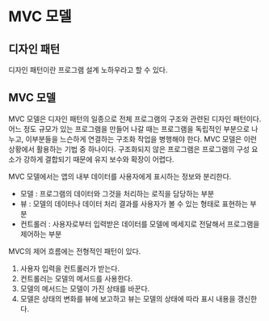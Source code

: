 # MVC 모델

## 디자인 패턴

디자인 패턴이란 프로그램 설계 노하우라고 할 수 있다. 

## MVC 모델

MVC 모델은 디자인 패턴의 일종으로 전체 프로그램의 구조와 관련된 디자인 패턴이다. 어느 정도 규모가 있는 프로그램을 만들어 나갈 때는 프로그램을 독립적인 부분으로 나누고, 이부분들을 느슨하게 연결하는 구조화 작업을 병행해야 한다. MVC 모델은 이런 상황에서 활용하는 기법 중 하나이다. 구조화되지 않은 프로그램은 프로그램의 구성 요소가 강하게 결합되기 때문에 유지 보수와 확장이 어렵다.

MVC 모델에서는 앱의 내부 데이터를 사용자에게 표시하는 정보와 분리한다.

- 모델 : 프로그램의 데이터와 그것을 처리하는 로직을 담당하는 부분
- 뷰 : 모델의 데이터나 데이터 처리 결과를 사용자가 볼 수 있는 형태로 표현하는 부분
- 컨트롤러 : 사용자로부터 입력받은 데이터를 모델에 메세지로 전달해서 프로그램을 제어하는 부분

MVC의 제어 흐름에는 전형적인 패턴이 있다.

1. 사용자 입력을 컨트롤러가 받는다.
2. 컨트롤러는 모델의 메서드를 사용한다.
3. 모델의 메서드는 모델이 가진 상태를 바꾼다.
4. 모델은 상태의 변화를 뷰에 보고하고 뷰는 모델의 상태에 따라 표시 내용을 갱신한다.